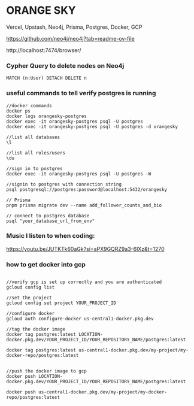 # ORANGE SKY

Vercel, Upstash, Neo4j, Prisma, Postgres, Docker, GCP

https://github.com/neo4j/neo4j?tab=readme-ov-file



http://localhost:7474/browser/


### Cypher Query to delete nodes on Neo4j

```
MATCH (n:User) DETACH DELETE n
```



### useful commands to tell verify postgres is running
```
//docker commands
docker ps
docker logs orangesky-postgres
docker exec -it orangesky-postgres psql -U postgres
docker exec -it orangesky-postgres psql -U postgres -d orangesky

//list all databases
\l

//list all roles/users
\du

//sign in to postgres
docker exec -it orangesky-postgres psql -U postgres -W

//signin to postgres with connection string
psql postgresql://postgres:password@localhost:5432/orangesky

// Prisma 
pnpm prisma migrate dev --name add_follower_counts_and_bio

// connect to postgres database
psql "your_database_url_from_env"
```


### Music I listen to when coding:
https://youtu.be/JUTKTk60aGk?si=aPX9GQRZ9a3-6lXz&t=1270



### how to get docker into gcp

```

//verify gcp is set up correctly and you are authenticated
gcloud config list

//set the project
gcloud config set project YOUR_PROJECT_ID

//configure docker
gcloud auth configure-docker us-central1-docker.pkg.dev

//tag the docker image
docker tag postgres:latest LOCATION-docker.pkg.dev/YOUR_PROJECT_ID/YOUR_REPOSITORY_NAME/postgres:latest

docker tag postgres:latest us-central1-docker.pkg.dev/my-project/my-docker-repo/postgres:latest


//push the docker image to gcp
docker push LOCATION-docker.pkg.dev/YOUR_PROJECT_ID/YOUR_REPOSITORY_NAME/postgres:latest

docker push us-central1-docker.pkg.dev/my-project/my-docker-repo/postgres:latest

```